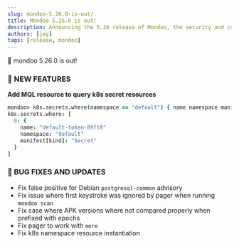 ```yaml
---
slug: mondoo-5.26.0-is-out/
title: Mondoo 5.26.0 is out!
description: Announcing the 5.26 release of Mondoo, the security and compliance platform that prioritizes risks that matter most in your infrastructure.
authors: [jay]
tags: [release, mondoo]
---
```


🥳 mondoo 5.26.0 is out!

### 🎉 NEW FEATURES

**Add MQL resource to query k8s secret resources**

```coffeescript
mondoo> k8s.secrets.where(namespace == "default") { name namespace manifest["kind"] }
k8s.secrets.where: [
  0: {
    name: "default-token-89ft8"
    namespace: "default"
    manifest[kind]: "Secret"
  }
]
```

### 🐛 BUG FIXES AND UPDATES

- Fix false positive for Debian `postgresql-common` advisory
- Fix issue where first keystroke was ignored by pager when running `mondoo scan`
- Fix case where APK versions where not compared properly when prefixed with epochs
- Fix pager to work with `more`
- Fix k8s namespace resource instantiation
